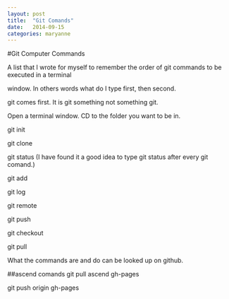 ```yaml
---
layout: post
title:  "Git Comands"
date:   2014-09-15
categories: maryanne
---
```


#Git Computer Commands

A list that I wrote for myself to remember the order of git commands to be executed in a terminal 

window. In others words what do I type first, then second. 

git comes first. It is git something not something git. 

Open a terminal window. CD to the folder you want to be in.

git init

git clone

git status (I have found it a good idea to type git status after every git comand.)

git add

git log

git remote

git push

git checkout

git pull

What the commands are and do can be looked up on github.

##ascend comands
git pull ascend gh-pages

git push origin gh-pages
